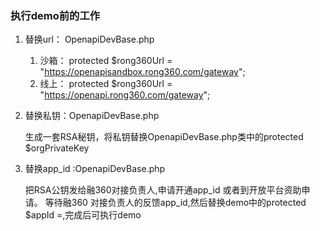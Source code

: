###  执行demo前的工作
1. 替换url： OpenapiDevBase.php
	1. 沙箱： protected $rong360Url = "https://openapisandbox.rong360.com/gateway";
	2. 线上： protected $rong360Url =  "https://openapi.rong360.com/gateway";


2. 替换私钥：OpenapiDevBase.php
	 
     生成一套RSA秘钥，将私钥替换OpenapiDevBase.php类中的protected $orgPrivateKey 

3. 替换app_id :OpenapiDevBase.php

	把RSA公钥发给融360对接负责人,申请开通app_id 或者到开放平台资助申请。
	等待融360  对接负责人的反馈app_id,然后替换demo中的protected $appId =,完成后可执行demo